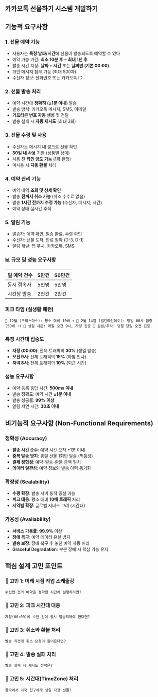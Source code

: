 ## 카카오톡 선물하기 시스템 개발하기

## 기능적 요구사항

### 1. 선물 예약 기능

- 사용자는 **특정 날짜/시간**에 선물이 발송되도록 예약할 수 있다
- 예약 가능 기간: **최소 10분 후 ~ 최대 1년 후**
- 발송 시간 지정: **날짜 + 시간** 또는 **날짜만 (기본 00:00)**
- 개인 메시지 첨부 가능 (최대 500자)
- 수신자 정보: 전화번호 또는 카카오톡 ID

### 2. 선물 발송 처리

- 예약 시간에 **정확히 (±1분 이내)** 발송
- 발송 방식: 카카오톡 메시지, SMS, 이메일
- **기프티콘 번호 자동 생성** 및 전달
- 발송 실패 시 **자동 재시도** (최대 3회)

### 3. 선물 수령 및 사용

- 수신자는 메시지 내 링크로 선물 확인
- **30일 내 사용** 기한 (상품별 상이)
- 사용 전 **타인 양도 가능** (1회 한정)
- 미사용 시 **자동 환불** 처리

### 4. 예약 관리 기능

- 예약 내역 **조회 및 상세 확인**
- 발송 **전까지 취소 가능** (취소 수수료 없음)
- 발송 **1시간 전까지 수정 가능** (수신자, 메시지, 시간)
- 예약 상태 실시간 추적

### 5. 알림 기능

- 발송자: 예약 확인, 발송 완료, 수령 확인
- 수신자: 선물 도착, 만료 임박 (D-3, D-1)
- 알림 채널: 앱 푸시, 카카오톡, SMS

### 📊 규모 및 성능 요구사항

| 일 예약 건수 | 5만건 | 50만건 |
| --- | --- | --- |
| 동시 접속자 | 5천명 | 5만명 |
| 시간당 발송 | 2천건 | 2만건 |

### **피크 타임 (실생활 패턴)**

`🎄 12월 (크리스마스): 평소 대비 10배 ↑
💝 2월 14일 (밸런타인데이): 당일 00시 집중 (50배 ↑)
🎂 생일 시즌: 매일 오전 9시, 자정 집중
🧧 설날/추석: 명절 당일 오전 집중`

### **특정 시간대 집중도**

- **자정 (00:00)**: 전체 트래픽의 **30%** (생일 발송)
- **오전 9시**: 전체 트래픽의 **15%** (아침 인사)
- **저녁 8시**: 전체 트래픽의 **10%** (퇴근 시간)

### **성능 요구사항**

- 예약 등록 응답 시간: **500ms 이내**
- 발송 정확도: 예약 시간 **±1분 이내**
- 발송 성공률: **99% 이상**
- 알림 지연 시간: **30초 이내**

## 비기능적 요구사항 (Non-Functional Requirements)

### **정확성 (Accuracy)**

- **발송 시간 준수**: 예약 시간 오차 ±1분 이내
- **중복 발송 방지**: 동일 선물 1회만 발송 (멱등성)
- **결제 정합성**: 예약-발송-환불 금액 일치
- **데이터 일관성**: 예약 정보와 발송 이력 동기화

### **확장성 (Scalability)**

- **수평 확장**: 발송 서버 동적 증설 가능
- **피크 대응**: 평소 대비 **10배 트래픽** 처리
- **지역별 확장**: 글로벌 서비스 고려 (시간대)

### **가용성 (Availability)**

- **서비스 가용률**: **99.9%** 이상
- **장애 복구**: 예약 데이터 유실 방지
- **발송 보장**: 장애 복구 후 놓친 예약 자동 처리
- **Graceful Degradation**: 부분 장애 시 핵심 기능 유지

## **핵심 설계 고민 포인트**

### 💭 **고민 1: 미래 시점 작업 스케줄링**

`수십만 건의 예약을 정확한 시간에 실행하려면?`

### 💭 **고민 2: 피크 시간대 대응**

`자정(00:00)에 수만 건이 동시 발송되어야 한다면?`

### 💭 **고민 3: 취소와 환불 처리**

`발송 직전에 취소 요청이 들어온다면?`

### 💭 **고민 4: 발송 실패 처리**

`발송 실패 시 재시도 전략은?`

### 💭 **고민 5: 시간대(TimeZone) 처리**

`한국에서 미국 친구에게 생일 자정 선물?`
